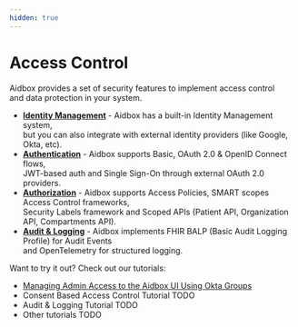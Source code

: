 ```yaml
---
hidden: true
---
```


# Access Control

Aidbox provides a set of security features to implement access control\
and data protection in your system.

* [**Identity Management**](identity-management/README.md) - Aidbox has a built-in Identity Management system,\
  but you can also integrate with external identity providers (like Google, Okta, etc).
* [**Authentication**](authentication/README.md) - Aidbox supports Basic, OAuth 2.0 & OpenID Connect flows,\
  JWT-based auth and Single Sign-On through external OAuth 2.0 providers.
* [**Authorization**](authorization/README.md) - Aidbox supports Access Policies, SMART scopes Access Control frameworks,\
  Security Labels framework and Scoped APIs (Patient API, Organization API, Compartments API).
* [**Audit & Logging**](audit-and-logging.md) - Aidbox implements FHIR BALP (Basic Audit Logging Profile) for Audit Events\
  and OpenTelemetry for structured logging.

Want to try it out? Check out our tutorials:

* [Managing Admin Access to the Aidbox UI Using Okta Groups](../../tutorials/security-access-control-tutorials/managing-admin-access-to-the-aidbox-ui-using-okta-groups.md)
* Consent Based Access Control Tutorial TODO
* Audit & Logging Tutorial TODO
* Other tutorials TODO

